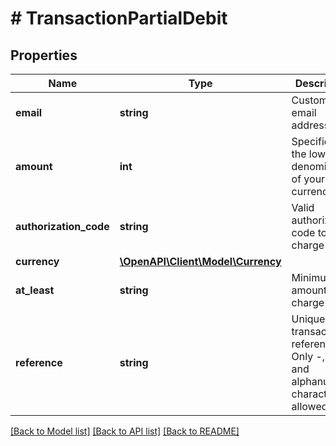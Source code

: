# # TransactionPartialDebit

## Properties

Name | Type | Description | Notes
------------ | ------------- | ------------- | -------------
**email** | **string** | Customer&#39;s email address |
**amount** | **int** | Specified in the lowest denomination of your currency |
**authorization_code** | **string** | Valid authorization code to charge |
**currency** | [**\OpenAPI\Client\Model\Currency**](Currency.md) |  |
**at_least** | **string** | Minimum amount to charge | [optional]
**reference** | **string** | Unique transaction reference. Only -, ., &#x3D; and alphanumeric characters allowed. | [optional]

[[Back to Model list]](../../README.md#models) [[Back to API list]](../../README.md#endpoints) [[Back to README]](../../README.md)
